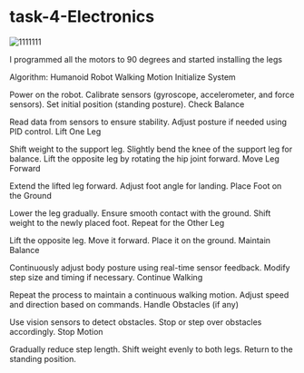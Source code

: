 # task-4-Electronics
![1111111](https://github.com/user-attachments/assets/53249b0d-bece-4b2b-88d9-95c2a65b08c7)


I programmed all the motors to 90 degrees and started installing the legs

Algorithm: Humanoid Robot Walking Motion
Initialize System

Power on the robot.
Calibrate sensors (gyroscope, accelerometer, and force sensors).
Set initial position (standing posture).
Check Balance

Read data from sensors to ensure stability.
Adjust posture if needed using PID control.
Lift One Leg

Shift weight to the support leg.
Slightly bend the knee of the support leg for balance.
Lift the opposite leg by rotating the hip joint forward.
Move Leg Forward

Extend the lifted leg forward.
Adjust foot angle for landing.
Place Foot on the Ground

Lower the leg gradually.
Ensure smooth contact with the ground.
Shift weight to the newly placed foot.
Repeat for the Other Leg

Lift the opposite leg.
Move it forward.
Place it on the ground.
Maintain Balance

Continuously adjust body posture using real-time sensor feedback.
Modify step size and timing if necessary.
Continue Walking

Repeat the process to maintain a continuous walking motion.
Adjust speed and direction based on commands.
Handle Obstacles (if any)

Use vision sensors to detect obstacles.
Stop or step over obstacles accordingly.
Stop Motion

Gradually reduce step length.
Shift weight evenly to both legs.
Return to the standing position.

